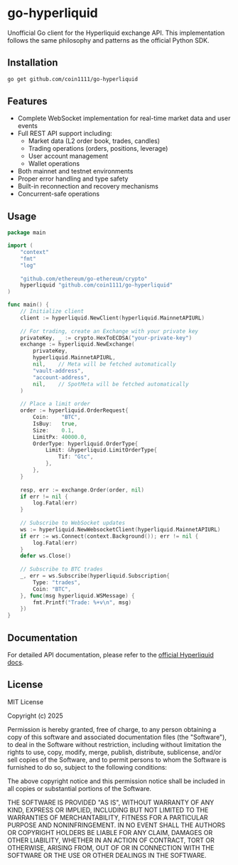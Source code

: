 # go-hyperliquid

Unofficial Go client for the Hyperliquid exchange API. This implementation follows the same philosophy and patterns as the official Python SDK.

## Installation

```bash
go get github.com/coin1111/go-hyperliquid
```

## Features

- Complete WebSocket implementation for real-time market data and user events
- Full REST API support including:
  - Market data (L2 order book, trades, candles)
  - Trading operations (orders, positions, leverage)
  - User account management
  - Wallet operations
- Both mainnet and testnet environments
- Proper error handling and type safety
- Built-in reconnection and recovery mechanisms
- Concurrent-safe operations

## Usage

```go
package main

import (
    "context"
    "fmt"
    "log"
    
    "github.com/ethereum/go-ethereum/crypto"
    hyperliquid "github.com/coin1111/go-hyperliquid"
)

func main() {
    // Initialize client
    client := hyperliquid.NewClient(hyperliquid.MainnetAPIURL)
    
    // For trading, create an Exchange with your private key
    privateKey, _ := crypto.HexToECDSA("your-private-key")
    exchange := hyperliquid.NewExchange(
        privateKey,
        hyperliquid.MainnetAPIURL,
        nil,    // Meta will be fetched automatically
        "vault-address",
        "account-address",
        nil,    // SpotMeta will be fetched automatically
    )
    
    // Place a limit order
    order := hyperliquid.OrderRequest{
        Coin:    "BTC",
        IsBuy:   true,
        Size:    0.1,
        LimitPx: 40000.0,
        OrderType: hyperliquid.OrderType{
            Limit: &hyperliquid.LimitOrderType{
                Tif: "Gtc",
            },
        },
    }
    
    resp, err := exchange.Order(order, nil)
    if err != nil {
        log.Fatal(err)
    }
    
    // Subscribe to WebSocket updates
    ws := hyperliquid.NewWebsocketClient(hyperliquid.MainnetAPIURL)
    if err := ws.Connect(context.Background()); err != nil {
        log.Fatal(err)
    }
    defer ws.Close()
    
    // Subscribe to BTC trades
    _, err = ws.Subscribe(hyperliquid.Subscription{
        Type: "trades",
        Coin: "BTC",
    }, func(msg hyperliquid.WSMessage) {
        fmt.Printf("Trade: %+v\n", msg)
    })
}
```

## Documentation

For detailed API documentation, please refer to the [official Hyperliquid docs](https://hyperliquid.xyz/docs).

## License

MIT License

Copyright (c) 2025

Permission is hereby granted, free of charge, to any person obtaining a copy
of this software and associated documentation files (the "Software"), to deal
in the Software without restriction, including without limitation the rights
to use, copy, modify, merge, publish, distribute, sublicense, and/or sell
copies of the Software, and to permit persons to whom the Software is
furnished to do so, subject to the following conditions:

The above copyright notice and this permission notice shall be included in all
copies or substantial portions of the Software.

THE SOFTWARE IS PROVIDED "AS IS", WITHOUT WARRANTY OF ANY KIND, EXPRESS OR
IMPLIED, INCLUDING BUT NOT LIMITED TO THE WARRANTIES OF MERCHANTABILITY,
FITNESS FOR A PARTICULAR PURPOSE AND NONINFRINGEMENT. IN NO EVENT SHALL THE
AUTHORS OR COPYRIGHT HOLDERS BE LIABLE FOR ANY CLAIM, DAMAGES OR OTHER
LIABILITY, WHETHER IN AN ACTION OF CONTRACT, TORT OR OTHERWISE, ARISING FROM,
OUT OF OR IN CONNECTION WITH THE SOFTWARE OR THE USE OR OTHER DEALINGS IN THE
SOFTWARE.
